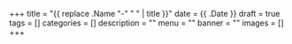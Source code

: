 +++
title = "{{ replace .Name "-" " " | title }}"
date = {{ .Date }}
draft = true
tags = []
categories = []
description = ""
menu = ""
banner = ""
images = []
+++

<!--more-->
